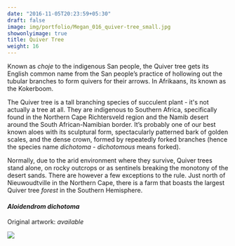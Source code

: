 ```yaml
---
date: "2016-11-05T20:23:59+05:30"
draft: false
image: img/portfolio/Megan_016_quiver-tree_small.jpg
showonlyimage: true
title: Quiver Tree
weight: 16
---
```


Known as *choje* to the indigenous San people, the Quiver tree gets its English common name from the San people’s practice of hollowing out the tubular branches to form quivers for their arrows. In Afrikaans, its known as the Kokerboom.

<!--more-->

The Quiver tree is a tall branching species of succulent plant - it's not actually a tree at all. They are indigenous to Southern Africa, specifically found in the Northern Cape Richtersveld region and the Namib desert around the South African-Namibian border. It’s probably one of our best known aloes with its sculptural form, spectacularly patterned bark of golden scales, and the dense crown, formed by repeatedly forked branches (hence the species name *dichotoma* - *dichotomous* means forked). 

Normally, due to the arid environment where they survive, Quiver trees stand alone, on rocky outcrops or as sentinels breaking the monotony of the desert sands. There are however a few exceptions to the rule. Just north of Nieuwoudtville in the Northern Cape, there is a farm that boasts the largest Quiver tree *forest* in the Southern Hemisphere.

#### *Aloidendrom dichotoma*
Original artwork: *available*

![][1]

[1]: /img/portfolio/Megan_016_quiver-tree.png